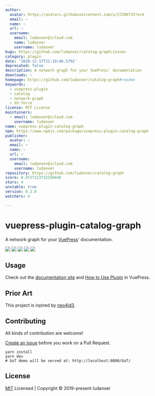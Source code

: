 ```yaml
---
author:
  avatar: https://avatars.githubusercontent.com/u/27280733?v=4
  email: ~
  name: ~
  url: ~
  username:
    email: ludanxer@icloud.com
    name: ludanxer
    username: ludanxer
bugs: https://github.com/ludanxer/catalog-graph/issues
category: plugin
date: '2020-12-17T21:19:46.579Z'
deprecated: false
description: A network graph for your VuePress' documentation
downloads: ~
homepage: https://github.com/ludanxer/catalog-graph#readme
keywords:
  - vuepress-plugin
  - catalog
  - network-graph
  - d3-force
license: MIT License
maintainers:
  - email: ludanxer@icloud.com
    username: ludanxer
name: vuepress-plugin-catalog-graph
npm: https://www.npmjs.com/package/vuepress-plugin-catalog-graph
publisher:
  avatar: ~
  email: ~
  name: ~
  url: ~
  username:
    email: ludanxer@icloud.com
    username: ludanxer
repository: https://github.com/ludanxer/catalog-graph
score: 0.4727123732256848
stars: 4
unstable: true
version: 0.2.8
watchers: 4

---
```


# vuepress-plugin-catalog-graph

A network graph for your [VuePress](https://vuepress.vuejs.org/)' documentation.

<p align="left">
  <img src="https://badgen.net/npm/v/vuepress-plugin-catalog-graph" />
  <img src="https://badgen.net/badge/VuePress/1.3.0+/purple" />
  <img src="https://badgen.net/npm/license/vuepress-plugin-catalog-graph" />
  <img src="https://badgen.net/packagephobia/install/vuepress-plugin-catalog-graph" />
  <img src="https://badgen.net/github/last-commit/ludanxer/catalog-graph/master" />
</p>

## Usage

Check out the [documentation site](https://catalog-graph.netlify.com) and [How to Use Plugin](https://vuepress.vuejs.org/plugin/using-a-plugin.html#using-a-plugin) in VuePress.

## Prior Art

This project is inpired by [neo4jd3](https://github.com/eisman/neo4jd3).

## Contributing

All kinds of contribution are welcome!

[Create an issue](https://github.com/ludanxer/catalog-graph/issues/new) before you work on a Pull Request.

```shell
yarn install
yarn dev
# GoT demo will be served at: http://localhost:8080/GoT/
```

## License

[MIT](https://github.com/ludanxer/catalog-graph/blob/master/LICENSE) Licensed | Copyright © 2019-present ludanxer

